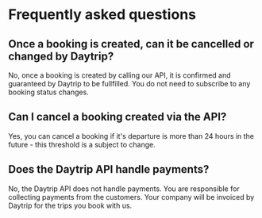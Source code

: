 # Frequently asked questions

## Once a booking is created, can it be cancelled or changed by Daytrip?

No, once a booking is created by calling our API, it is confirmed and guaranteed by Daytrip to be fullfilled. You do not need to subscribe to any booking status changes.

## Can I cancel a booking created via the API?

Yes, you can cancel a booking if it's departure is more than 24 hours in the future - this threshold is a subject to change.

## Does the Daytrip API handle payments?

No, the Daytrip API does not handle payments. You are responsible for collecting payments from the customers. Your company will be invoiced by Daytrip for the trips you book with us.
